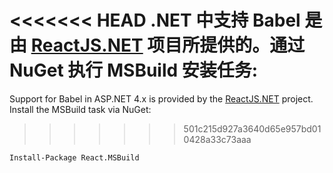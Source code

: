 <<<<<<< HEAD
.NET 中支持 Babel 是由 [ReactJS.NET](http://reactjs.net/) 项目所提供的。通过 NuGet 执行 MSBuild 安装任务:
=======
Support for Babel in ASP.NET 4.x is provided by the [ReactJS.NET](http://reactjs.net/) project. Install the MSBuild task via NuGet:
>>>>>>> 501c215d927a3640d65e957bd010428a33c73aaa

```
Install-Package React.MSBuild
```
